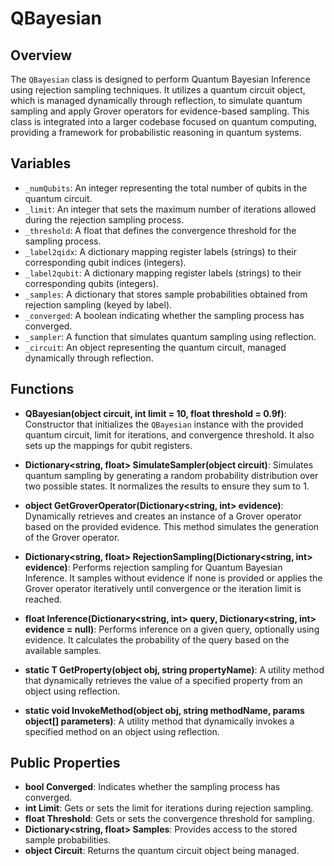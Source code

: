 # QBayesian

## Overview
The `QBayesian` class is designed to perform Quantum Bayesian Inference using rejection sampling techniques. It utilizes a quantum circuit object, which is managed dynamically through reflection, to simulate quantum sampling and apply Grover operators for evidence-based sampling. This class is integrated into a larger codebase focused on quantum computing, providing a framework for probabilistic reasoning in quantum systems.

## Variables
- `_numQubits`: An integer representing the total number of qubits in the quantum circuit.
- `_limit`: An integer that sets the maximum number of iterations allowed during the rejection sampling process.
- `_threshold`: A float that defines the convergence threshold for the sampling process.
- `_label2qidx`: A dictionary mapping register labels (strings) to their corresponding qubit indices (integers).
- `_label2qubit`: A dictionary mapping register labels (strings) to their corresponding qubits (integers).
- `_samples`: A dictionary that stores sample probabilities obtained from rejection sampling (keyed by label).
- `_converged`: A boolean indicating whether the sampling process has converged.
- `_sampler`: A function that simulates quantum sampling using reflection.
- `_circuit`: An object representing the quantum circuit, managed dynamically through reflection.

## Functions
- **QBayesian(object circuit, int limit = 10, float threshold = 0.9f)**: Constructor that initializes the `QBayesian` instance with the provided quantum circuit, limit for iterations, and convergence threshold. It also sets up the mappings for qubit registers.

- **Dictionary<string, float> SimulateSampler(object circuit)**: Simulates quantum sampling by generating a random probability distribution over two possible states. It normalizes the results to ensure they sum to 1.

- **object GetGroverOperator(Dictionary<string, int> evidence)**: Dynamically retrieves and creates an instance of a Grover operator based on the provided evidence. This method simulates the generation of the Grover operator.

- **Dictionary<string, float> RejectionSampling(Dictionary<string, int> evidence)**: Performs rejection sampling for Quantum Bayesian Inference. It samples without evidence if none is provided or applies the Grover operator iteratively until convergence or the iteration limit is reached.

- **float Inference(Dictionary<string, int> query, Dictionary<string, int> evidence = null)**: Performs inference on a given query, optionally using evidence. It calculates the probability of the query based on the available samples.

- **static T GetProperty<T>(object obj, string propertyName)**: A utility method that dynamically retrieves the value of a specified property from an object using reflection.

- **static void InvokeMethod(object obj, string methodName, params object[] parameters)**: A utility method that dynamically invokes a specified method on an object using reflection.

## Public Properties
- **bool Converged**: Indicates whether the sampling process has converged.
- **int Limit**: Gets or sets the limit for iterations during rejection sampling.
- **float Threshold**: Gets or sets the convergence threshold for sampling.
- **Dictionary<string, float> Samples**: Provides access to the stored sample probabilities.
- **object Circuit**: Returns the quantum circuit object being managed.